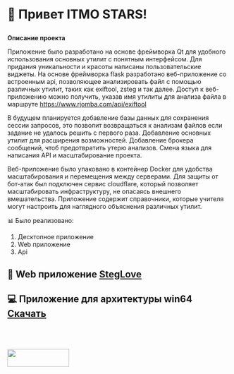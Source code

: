 # <p><strong> &#128205; Привет ITMO STARS!</strong> 

<strong>Описание проекта</strong>

Приложение было разработано на основе фреймворка Qt для удобного использования основных утилит с понятным интерфейсом. Для придания уникальности и красоты написаны пользовательские виджеты. На основе фреймворка flask разработано веб-приложение со встроенным api, позволяющее анализировать файл с помощью различных утилит, таких как exiftool, zsteg и так далее. Доступ к веб-приложению можно получить, указав имя утилиты для анализа файла в маршруте https://www.rjomba.com/api/exiftool 

В будущем планируется добавление базы данных для сохранения сессии запросов, это позволит возвращаться к анализам файлов если задание не удалось решить с первого раза. Добавление основных утилит для расширения возможностей. Добавление брокера сообщений, чтоб предотвратить утерю анализов. Смена языка для написания API и масштабирование проекта.

Веб-приложение было упаковано в контейнер Docker для удобства масштабирования и перемещения между серверами. Для защиты от бот-атак был подключен сервис cloudflare, который позволяет масштабировать инфраструктуру, не опасаясь внешнего вмешательства. Приложение содержит справочники, которые учителя могут настроить для наглядного объяснения различных утилит.

&#128202; Было реализовано:
1. Десктопное приложение
2. Web приложение
3. Api

## &#128242; Web приложение <a href="https://www.rjomba.com">StegLove</a> 
## &#128187; Приложение для архитектуры win64 <a href="https://github.com/Cpp-Gleb/StegLove/releases/tag/1.2">Скачать</a> 

<p><br><br><br><a href="https://github.com/Cpp-Gleb/StegLove/releases/tag/1.2"><img src="https://github.com/user-attachments/assets/e6337c95-a83e-4d61-b220-80b3e8e97288" href="https://rjomba.com" width="140" height="40" /> </a></p>
